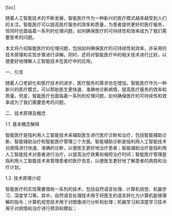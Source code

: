 
[toc]                    
                
                
随着人工智能技术的不断发展，智能医疗作为一种新兴的医疗模式越来越受到人们的关注。智能医疗可以提高医疗服务的效率和质量，为患者提供更好的医疗服务，但同时也面临着一系列的伦理问题，如何确保医疗的可持续性和效率成为了我们需要思考的问题。

本文将介绍智能医疗的伦理问题，包括如何确保医疗的可持续性和效率，并采用的技术原理和实现步骤进行讲解。同时，还将对智能医疗中的相关技术进行比较，以便更好地理解人工智能技术在医疗中的应用。

一、引言

随着人口老龄化和医疗技术的进步，医疗服务的需求也在增加。智能医疗作为一种新兴的医疗模式，可以帮助医生更快速、准确地诊断病情，提高医疗服务的效率和质量。但是，智能医疗也面临着一系列的伦理问题，如何确保医疗的可持续性和效率成为了我们需要思考的问题。

二、技术原理及概念

1.1. 基本概念解释

智能医疗是指利用人工智能技术来辅助医生进行医疗诊断和治疗，包括智能辅助诊断、智能辅助治疗和智能医疗管理三个方面。智能辅助诊断是指利用人工智能技术对病情进行快速、准确的诊断，以便医生更好地治疗患者；智能辅助治疗是指利用人工智能技术对患者进行治疗，以提高治疗效果和缩短治疗时间；智能医疗管理是指利用人工智能技术来管理患者的医疗信息，以便医生更好地了解患者的病情和治疗计划。

1.2. 技术原理介绍

智能医疗的实现需要借助一系列的技术，包括自然语言处理、计算机视觉、机器学习、深度学习等。其中，自然语言处理技术用于将医生的语言转化为计算机能够理解的指令；计算机视觉技术用于对图像进行分析和处理；机器学习和深度学习技术用于对病情和治疗进行预测和模拟；

